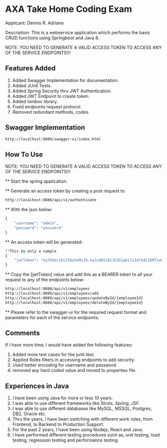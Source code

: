 # AXA Take Home Coding Exam

Applicant: Dennis R. Adriano

Description: This is a webservice application which performs the basic CRUD functions using Springboot and Java 8. 

NOTE: YOU NEED TO GENERATE A VALID ACCESS TOKEN TO ACCESS ANY OF THE SERVICE ENDPOINTS!!!

## Features Added

1. Added Swagger Implementation for documentation.
2. Added JUnit Tests.
3. Added Spring Security thru JWT Authentication.
4. Added JWT Endpoint to create token.
5. Added lomboc library.
6. Fixed endpoints request protocol.
7. Removed redundant methods, codes. 

## Swagger Implementation

```bash
http://localhost:8080/swagger-ui/index.html
```

## How To Use

NOTE: YOU NEED TO GENERATE A VALID ACCESS TOKEN TO ACCESS ANY OF THE SERVICE ENDPOINTS!!!

** Start the spring application.

** Generate an access token by creating a post request to:

```bash
http://localhost:8080/api/v1/authenticate
```
** With the json below:

```python
{
    "username": "admin",
    "password": "password"
}
```
** An access token will be generated:

```python
**This is only a sample
{
    "jwtToken": "eyJhbGciOiJIUzUxMiJ9.eyJzdWIiOiJhZG1pbiIsImlhdCI6MTcwOTgxNjU5MSwiZXhwIjoxNzA5ODUyNTkxfQ.wf9uylDP8wDXy9GU90jU2ZC9IvTldpYi6fzW46T-HmL6AKB4gogkOQjExNmgol4JQu5i4E3G1jxNgM1hcp9AEw"
}
```

** Copy the [jwtToken] value and add this as a BEARER token to all your request to any of the endpoints below:

```bash
http://localhost:8080/api/v1/employees
http://localhost:8080/api/v1/employees/add
http://localhost:8080/api/v1/employees/updateById/{employeeId}
http://localhost:8080/api/v1/employees/deleteById/{employeeId}
```
** Please refer to the swagger-ui for the required request format and parameters for each of the service endpoints. 


## Comments

If I have more time, I would have added the following features:

1. Added more test cases for the junit test.
2. Applied Roles filters in accessing endpoints to add security. 
3. Used better encoding for username and password. 
4. removed any hard coded value and moved to properties file.

## Experiences in Java

1. I have been using Java for more or less 10 years.
2. I was able to use different frameworks like Struts, Spring, JSF. 
3. I was able to use different databases like MySQL, MSSQL, Postgres, DB2, Oracle etc. 
4. Thru the years, I have been switching with different work roles, from Frontend, to Backend to Production Support. 
5. For the past 2 years, I have been using Nodejs, React and Java. 
6. I have performed different testing procedures such as, unit testing, load testing, regression testing and performance testing.
